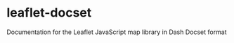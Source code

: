 leaflet-docset
==============

Documentation for the Leaflet JavaScript map library in Dash Docset format
